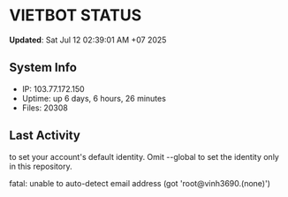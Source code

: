 # VIETBOT STATUS
**Updated**: Sat Jul 12 02:39:01 AM +07 2025

## System Info
- IP: 103.77.172.150
- Uptime: up 6 days, 6 hours, 26 minutes
- Files: 20308

## Last Activity

to set your account's default identity.
Omit --global to set the identity only in this repository.

fatal: unable to auto-detect email address (got 'root@vinh3690.(none)')
